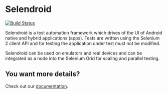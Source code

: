 Selendroid
==========

[![Build Status](https://api.travis-ci.org/DominikDary/selendroid.png)](https://travis-ci.org/DominikDary/selendroid)

Selendroid is a test automation framework which drives of the UI of Android native and hybrid applications (apps). Tests are written using the Selenium 2 client API and for testing the application under test must not be modified. 

Selendroid can be used on emulators and real devices and can be integrated as a node into the Selenium Grid for scaling and parallel testing. 


You want more details?
----------------------

Check out our [documentation](http://dominikdary.github.io/selendroid/).

